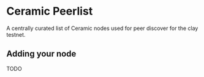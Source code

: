 # Ceramic Peerlist

A centrally curated list of Ceramic nodes used for peer discover for the clay testnet.

## Adding your node
TODO

